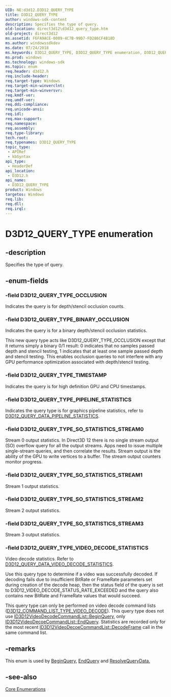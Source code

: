 ```yaml
---
UID: NE:d3d12.D3D12_QUERY_TYPE
title: D3D12_QUERY_TYPE
author: windows-sdk-content
description: Specifies the type of query.
old-location: direct3d12\d3d12_query_type.htm
old-project: direct3d12
ms.assetid: F6FA9ACE-0089-4C7B-99D7-FD286CF4B18D
ms.author: windowssdkdev
ms.date: 07/24/2018
ms.keywords: D3D12_QUERY_TYPE, D3D12_QUERY_TYPE enumeration, D3D12_QUERY_TYPE_BINARY_OCCLUSION, D3D12_QUERY_TYPE_OCCLUSION, D3D12_QUERY_TYPE_PIPELINE_STATISTICS, D3D12_QUERY_TYPE_SO_STATISTICS_STREAM0, D3D12_QUERY_TYPE_SO_STATISTICS_STREAM1, D3D12_QUERY_TYPE_SO_STATISTICS_STREAM2, D3D12_QUERY_TYPE_SO_STATISTICS_STREAM3, D3D12_QUERY_TYPE_TIMESTAMP, D3D12_QUERY_TYPE_VIDEO_DECODE_STATISTICS, d3d12/D3D12_QUERY_TYPE, d3d12/D3D12_QUERY_TYPE_BINARY_OCCLUSION, d3d12/D3D12_QUERY_TYPE_OCCLUSION, d3d12/D3D12_QUERY_TYPE_PIPELINE_STATISTICS, d3d12/D3D12_QUERY_TYPE_SO_STATISTICS_STREAM0, d3d12/D3D12_QUERY_TYPE_SO_STATISTICS_STREAM1, d3d12/D3D12_QUERY_TYPE_SO_STATISTICS_STREAM2, d3d12/D3D12_QUERY_TYPE_SO_STATISTICS_STREAM3, d3d12/D3D12_QUERY_TYPE_TIMESTAMP, d3d12/D3D12_QUERY_TYPE_VIDEO_DECODE_STATISTICS, direct3d12.d3d12_query_type
ms.prod: windows
ms.technology: windows-sdk
ms.topic: enum
req.header: d3d12.h
req.include-header: 
req.target-type: Windows
req.target-min-winverclnt: 
req.target-min-winversvr: 
req.kmdf-ver: 
req.umdf-ver: 
req.ddi-compliance: 
req.unicode-ansi: 
req.idl: 
req.max-support: 
req.namespace: 
req.assembly: 
req.type-library: 
tech.root: 
req.typenames: D3D12_QUERY_TYPE
topic_type:
 - APIRef
 - kbSyntax
api_type:
 - HeaderDef
api_location:
 - D3D12.h
api_name:
 - D3D12_QUERY_TYPE
product: Windows
targetos: Windows
req.lib: 
req.dll: 
req.irql: 
---
```


# D3D12_QUERY_TYPE enumeration


## -description


Specifies the type of query.


## -enum-fields




### -field D3D12_QUERY_TYPE_OCCLUSION

Indicates the query is for depth/stencil occlusion counts.


### -field D3D12_QUERY_TYPE_BINARY_OCCLUSION

Indicates the query is for a binary depth/stencil occlusion statistics.

This new query type acts like D3D12_QUERY_TYPE_OCCLUSION except that it returns simply a binary 0/1 result:  0 indicates that no samples passed depth and stencil testing, 1 indicates that at least one sample passed depth and stencil testing.  This enables occlusion queries to not interfere with any GPU performance optimization associated with depth/stencil testing.


### -field D3D12_QUERY_TYPE_TIMESTAMP

Indicates the query is for high definition GPU and CPU timestamps.


### -field D3D12_QUERY_TYPE_PIPELINE_STATISTICS

Indicates the query type is for graphics pipeline statistics, refer to <a href="https://msdn.microsoft.com/0A84A3C8-0F6F-420E-88C9-26EC03F03179">D3D12_QUERY_DATA_PIPELINE_STATISTICS</a>.


### -field D3D12_QUERY_TYPE_SO_STATISTICS_STREAM0

Stream 0 output statistics. In Direct3D 12 there is no single stream output (SO) overflow query for all the output streams. Apps need to issue multiple single-stream queries, and then correlate the results. Stream output is the ability of the GPU to write vertices to a buffer. The stream output counters monitor progress.


### -field D3D12_QUERY_TYPE_SO_STATISTICS_STREAM1

Stream 1 output statistics.


### -field D3D12_QUERY_TYPE_SO_STATISTICS_STREAM2

Stream 2 output statistics.


### -field D3D12_QUERY_TYPE_SO_STATISTICS_STREAM3

Stream 3 output statistics.


### -field D3D12_QUERY_TYPE_VIDEO_DECODE_STATISTICS

Video decode statistics. Refer to <a href="direct3d12.d3d12_query_data_video_decode_statistics">D3D12_QUERY_DATA_VIDEO_DECODE_STATISTICS</a>.

Use this query type to determine if a video was successfully decoded. If decoding fails due to insufficient BitRate or FrameRate parameters set during creation of the decode heap, then the status field of the query is set to D3D12_VIDEO_DECODE_STATUS_RATE_EXCEEDED and the query also contains new BitRate and FrameRate values that would succeed.

This query type can only be performed on video decode command lists (<a href="https://msdn.microsoft.com/28BC70FF-6818-4B8D-9DE4-8316AB2FB288">D3D12_COMMAND_LIST_TYPE_VIDEO_DECODE</a>). This query type does not use <a href="direct3d12.id3d12videodecodecommandlist_beginquery">ID3D12VideoDecodeCommandList::BeginQuery</a>, only <a href="direct3d12.id3d12videodecodecommandlist_endquery">ID3D12VideoDecoeCommandList::EndQuery</a>. Statistics are recorded only for the most recent <a href="direct3d12.id3d12videodecodecommandlist_decodeframe">ID3D12VideoDecoeCommandList::DecodeFrame</a> call in the same command list.


## -remarks



This enum is used by <a href="https://msdn.microsoft.com/38011ED8-C867-4ECE-880F-3963A17790F7">BeginQuery</a>, <a href="https://msdn.microsoft.com/591B277C-44C7-4C21-86B1-239F6A71308D">EndQuery</a> and <a href="https://msdn.microsoft.com/E3154DB7-DDA9-4480-A918-19C3A62944F2">ResolveQueryData.</a>





## -see-also




<a href="https://msdn.microsoft.com/76E76C85-128E-4F0E-9711-C72C4CF6C835">Core Enumerations</a>
 

 

